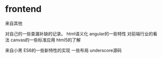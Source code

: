 # frontend
来自其他

对自己的一些查漏补缺的记录。
html语义化
angular的一些特性
对前端行业的看法
canvas的一些标准应用
html5的了解

来自小黑
ES6的一些新特性的实现
一些布局
underscore源码

